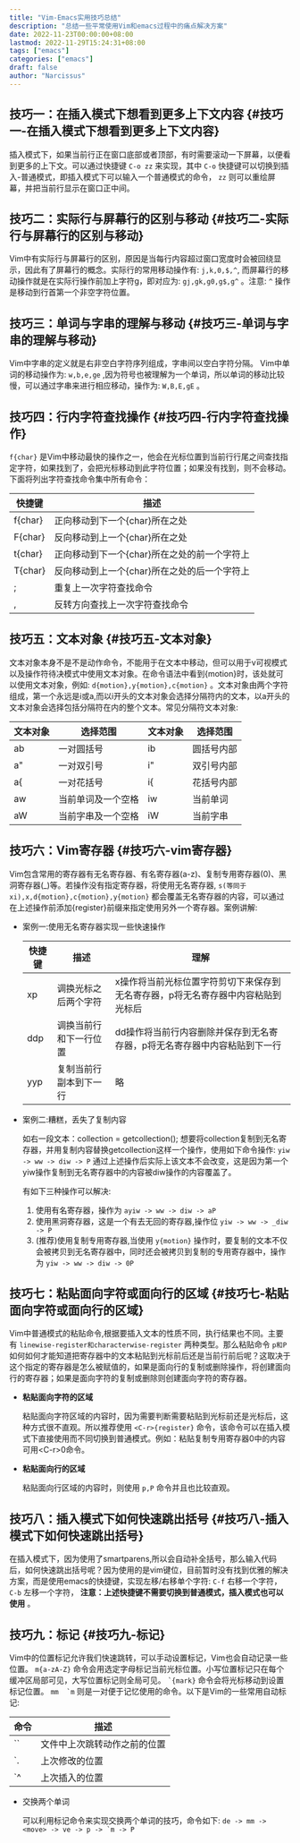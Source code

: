 ```yaml
---
title: "Vim-Emacs实用技巧总结"
description: "总结一些平常使用Vim和emacs过程中的痛点解决方案"
date: 2022-11-23T00:00:00+08:00
lastmod: 2022-11-29T15:24:31+08:00
tags: ["emacs"]
categories: ["emacs"]
draft: false
author: "Narcissus"
---
```


## 技巧一：在插入模式下想看到更多上下文内容 {#技巧一-在插入模式下想看到更多上下文内容}

插入模式下，如果当前行正在窗口底部或者顶部，有时需要滚动一下屏幕，以便看到更多的上下文。可以通过快捷键 `C-o zz` 来实现，其中 `C-o` 快捷键可以切换到插入-普通模式，即插入模式下可以输入一个普通模式的命令，
`zz` 则可以重绘屏幕，并把当前行显示在窗口正中间。


## 技巧二：实际行与屏幕行的区别与移动 {#技巧二-实际行与屏幕行的区别与移动}

Vim中有实际行与屏幕行的区别，原因是当每行内容超过窗口宽度时会被回绕显示，因此有了屏幕行的概念。实际行的常用移动操作有: `j,k,0,$,^`, 而屏幕行的移动操作就是在实际行操作前加上字符g，即对应为: `gj,gk,g0,g$,g^` 。注意: `^` 操作是移动到行首第一个非空字符位置。


## 技巧三：单词与字串的理解与移动 {#技巧三-单词与字串的理解与移动}

Vim中字串的定义就是右非空白字符序列组成，字串间以空白字符分隔。
Vim中单词的移动操作为: `w,b,e,ge` ,因为符号也被理解为一个单词，所以单词的移动比较慢，可以通过字串来进行相应移动，操作为: `W,B,E,gE` 。


## 技巧四：行内字符查找操作 {#技巧四-行内字符查找操作}

`f{char}` 是Vim中移动最快的操作之一，他会在光标位置到当前行行尾之间查找指定字符，如果找到了，会把光标移动到此字符位置；如果没有找到，则不会移动。下面将列出字符查找命令集中所有命令：

| 快捷键  | 描述                      |
|------|-------------------------|
| f{char} | 正向移动到下一个{char}所在之处 |
| F{char} | 反向移动到上一个{char}所在之处 |
| t{char} | 正向移动到下一个{char}所在之处的前一个字符上 |
| T{char} | 反向移动到上一个{char}所在之处的后一个字符上 |
| ;       | 重复上一次字符查找命令    |
| ,       | 反转方向查找上一次字符查找命令 |


## 技巧五：文本对象 {#技巧五-文本对象}

文本对象本身不是不是动作命令，不能用于在文本中移动，但可以用于v可视模式以及操作符待决模式中使用文本对象。在命令语法中看到{motion}时，该处就可以使用文本对象，例如: `d{motion},y{motion},c{motion}` 。文本对象由两个字符组成，第一个永远是i或a,而以i开头的文本对象会选择分隔符内的文本，以a开头的文本对象会选择包括分隔符在内的整个文本。常见分隔符文本对象:

| 文本对象 | 选择范围  | 文本对象 | 选择范围 |
|------|-------|------|------|
| ab   | 一对圆括号 | ib   | 圆括号内部 |
| a"   | 一对双引号 | i"   | 双引号内部 |
| a{   | 一对花括号 | i{   | 花括号内部 |
| aw   | 当前单词及一个空格 | iw   | 当前单词 |
| aW   | 当前字串及一个空格 | iW   | 当前字串 |


## 技巧六：Vim寄存器 {#技巧六-vim寄存器}

Vim包含常用的寄存器有无名寄存器、有名寄存器(a-z)、复制专用寄存器(0)、黑洞寄存器(_)等。若操作没有指定寄存器，将使用无名寄存器, `s(等同于xi),x,d{motion},c{motion},y{motion}` 都会覆盖无名寄存器的内容，可以通过在上述操作前添加{register}前缀来指定使用另外一个寄存器。案例讲解:

-   案例一:使用无名寄存器实现一些快速操作

    | 快捷键 | 描述        | 理解                                      |
    |-----|-----------|-----------------------------------------|
    | xp  | 调换光标之后两个字符 | x操作将当前光标位置字符剪切下来保存到无名寄存器，p将无名寄存器中内容粘贴到光标后 |
    | ddp | 调换当前行和下一行位置 | dd操作将当前行内容删除并保存到无名寄存器，p将无名寄存器中内容粘贴到下一行 |
    | yyp | 复制当前行副本到下一行 | 略                                        |

-   案例二:糟糕，丢失了复制内容

    如右一段文本：collection = getcollection();
    想要将collection复制到无名寄存器，并用复制内容替换getcollection这样一个操作，使用如下命令操作:
    `yiw -> ww -> diw -> P`
    通过上述操作后实际上该文本不会改变，这是因为第一个yiw操作复制到无名寄存器中的内容被diw操作的内容覆盖了。

    有如下三种操作可以解决:

    1.  使用有名寄存器，操作为 `ayiw -> ww -> diw -> aP`
    2.  使用黑洞寄存器，这是一个有去无回的寄存器,操作位 `yiw -> ww -> _diw -> P`
    3.  (推荐)使用复制专用寄存器,当使用 `y{motion}` 操作时，要复制的文本不仅会被拷贝到无名寄存器中，同时还会被拷贝到复制的专用寄存器中，操作为 `yiw -> ww -> diw -> 0P`


## 技巧七：粘贴面向字符或面向行的区域 {#技巧七-粘贴面向字符或面向行的区域}

Vim中普通模式的粘贴命令,根据要插入文本的性质不同，执行结果也不同。主要有 `linewise-register和characterwise-register` 两种类型。那么粘贴命令 `p和P` 如何如何才能知道把寄存器中的文本粘贴到光标前后还是当前行前后呢？这取决于这个指定的寄存器是怎么被赋值的，如果是面向行的复制或删除操作，将创建面向行的寄存器；如果是面向字符的复制或删除则创建面向字符的寄存器。

-   **粘贴面向字符的区域**

    粘贴面向字符区域的内容时，因为需要判断需要粘贴到光标前还是光标后，这种方式很不直观。所以推荐使用 `<C-r>{register}` 命令，该命令可以在插入模式下直接使用而不同切换到普通模式。例如：粘贴复制专用寄存器0中的内容可用&lt;C-r&gt;0命令。

-   **粘贴面向行的区域**

    粘贴面向行区域的内容时，则使用 `p,P` 命令并且也比较直观。


## 技巧八：插入模式下如何快速跳出括号 {#技巧八-插入模式下如何快速跳出括号}

在插入模式下，因为使用了smartparens,所以会自动补全括号，那么输入代码后，如何快速跳出括号呢？因为使用的是vim键位，目前暂时没有找到优雅的解决方案，而是使用emacs的快捷键，实现左移/右移单个字符:
`C-f` 右移一个字符， `C-b` 左移一个字符， **注意：上述快捷键不需要切换到普通模式，插入模式也可以使用** 。


## 技巧九：标记 {#技巧九-标记}

Vim中的位置标记允许我们快速跳转，可以手动设置标记，Vim也会自动记录一些位置。
`m{a-zA-Z}` 命令会用选定字母标记当前光标位置。小写位置标记只在每个缓冲区局部可见，大写位置标记则全局可见。
`` `{mark} `` 命令会将光标移动到设置标记位置。 ``mm  `m`` 则是一对便于记忆使用的命令。以下是Vim的一些常用自动标记:

| 命令 | 描述           |
|----|--------------|
| \`\` | 文件中上次跳转动作之前的位置 |
| \`.  | 上次修改的位置 |
| \`^  | 上次插入的位置 |

-   交换两个单词

    可以利用标记命令来实现交换两个单词的技巧，命令如下: ``de -> mm -> <move> -> ve -> p -> `m -> P``
